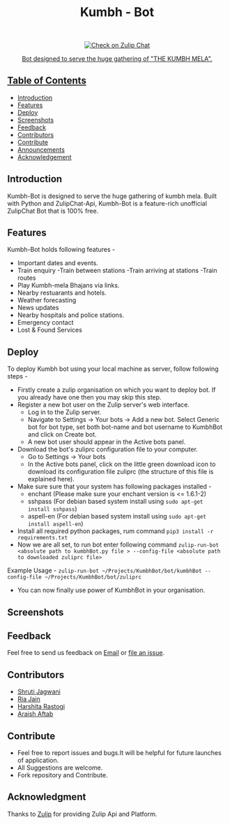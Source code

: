 # <h1 align="center"> Kumbh - Bot </h1> <br>
<p align="center">
  <a href="https://github.com/shruti8019/Kumbh-bot">
    <img alt="Check on Zulip Chat" title="Kumbh-Bot" 
  </a>
</p>
<p align="center">
  Bot designed to serve the huge gathering of "THE KUMBH MELA".
</p>



## Table of Contents

- [Introduction](#introduction)
- [Features](#features)
- [Deploy](#deploy)
- [Screenshots](#screenshots)
- [Feedback](#feedback)
- [Contributors](#contributors)
- [Contribute](#contribute)
- [Announcements](#announcements)
- [Acknowledgement](#acknowledgment)

## Introduction

Kumbh-Bot is designed to serve the huge gathering of kumbh mela. Built with Python and ZulipChat-Api, Kumbh-Bot is a feature-rich unofficial ZulipChat Bot that is 100% free.



## Features

Kumbh-Bot holds following features -

* Important dates and events.
* Train enquiry
    -Train between stations
    -Train arriving at stations
    -Train routes
* Play Kumbh-mela Bhajans via links.
* Nearby restuarants and hotels.
* Weather forecasting
* News updates
* Nearby hospitals and police stations.
* Emergency contact
* Lost & Found Services 

 

## Deploy

To deploy Kumbh bot using your local machine as server, follow following steps -

* Firstly create a zulip organisation on which you want to deploy bot. If you already have one then you may skip this step.
* Register a new bot user on the Zulip server's web interface.
	* Log in to the Zulip server.
	* Navigate to Settings -> Your bots -> Add a new bot. Select Generic bot for bot type, set both bot-name and bot username to KumbhBot and click on Create bot.
	* A new bot user should appear in the Active bots panel.
* Download the bot's zuliprc configuration file to your computer.
	* Go to Settings -> Your bots
	* In the Active bots panel, click on the little green download icon to download its configuration file zuliprc (the structure of this file is explained here).
* Make sure sure that your system has following packages installed -
	* enchant (Please make sure your enchant version is <= 1.6.1-2) 
	* sshpass (For debian based system install using ```sudo apt-get install sshpass```)
	* aspell-en (For debian based system install using ```sudo apt-get install aspell-en```)
* Install all required python packages, rum command ```pip3 install -r requirements.txt```
* Now we are all set, to run bot enter following command ```zulip-run-bot <absolute path to kumbhBot.py file > --config-file <absolute path to downloaded zuliprc file>```

Example Usage - ```zulip-run-bot ~/Projects/KumbhBot/bot/kumbhBot --config-file ~/Projects/KumbhBot/bot/zuliprc```
* You can now finally use power of KumbhBot in your organisation.

## Screenshots





## Feedback

Feel free to send us feedback on [Email](mailto:support@kumbh-bot.tech) or [file an issue](https://github.com/shruti8019/Kumbh-bot/issues).

## Contributors

<ul>
  <li> <a href="https://github.com/shruti8019">Shruti Jagwani</a></li>
  <li> <a href="https://github.com/ria567">Ria Jain</a></li>
  <li> <a href="https://github.com/imharshita07">Harshita Rastogi</a></li>
  <li> <a href="https://github.com/araishaftab5">Araish Aftab</a></li>
</ul>

## Contribute

<ul>
  <li>Feel free to report issues and bugs.It will be helpful for future launches of application.</li>
  <li>All Suggestions are welcome.</li>
  <li>Fork repository and Contribute.</li>
</ul>

## Acknowledgment

Thanks to [Zulip](https://zulipchat.com/) for providing Zulip Api and Platform.
